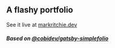 ## A flashy portfolio
See it live at [markritchie.dev](https://markritchie.dev)

##### Based on [@cobidev/gatsby-simplefolio](https://github.com/cobidev/gatsby-simplefolio)